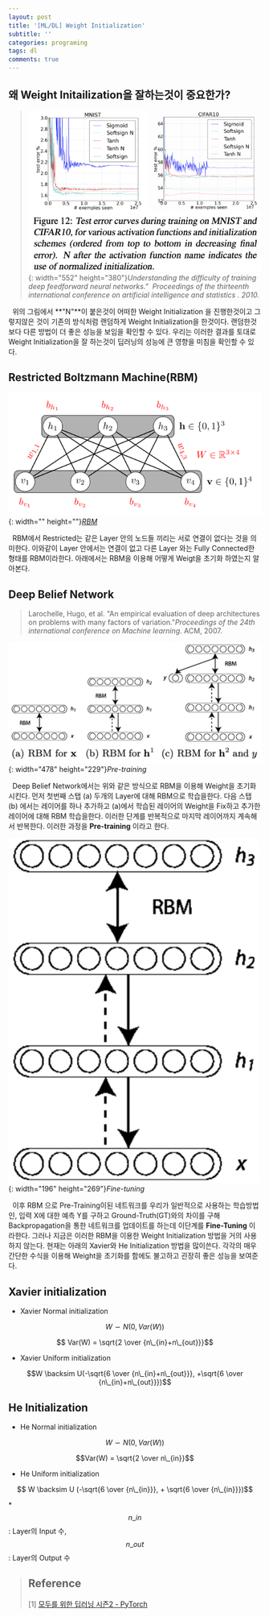 ```yaml
---
layout: post
title: '[ML/DL] Weight Initialization'
subtitle: ''
categories: programing
tags: dl
comments: true
---
```



## 왜 Weight Initailization을 잘하는것이 중요한가?

>![](/assets/img/2020-01-20-15-22-12.png){: width="552" height="380"}*Understanding the difficulty of training deep feedforward neural networks."&nbsp; Proceedings of the thirteenth international conference on artificial intelligence and statistics . 2010.*

&nbsp;&nbsp;위의 그림에서 **"N"**이 붙은것이 어떠한 Weight Initialization 을 진행한것이고 그렇지않은 것이 기존의 방식처럼 랜덤하게 Weight Initialization을 한것이다. 랜덤한것보다 다른 방법이 더 좋은 성능을 보임을 확인할 수 있다. 우리는 이러한 결과를 토대로 Weight Initialization을 잘 하는것이 딥러닝의 성능에 큰 영향을 미침을 확인할 수 있다.

## Restricted Boltzmann Machine(RBM)

![](/assets/img/2020-01-20-15-23-39.png){: width="" height=""}*[RBM](https://en.wikipedia.org/wiki/File:Restricted-boltzmann-machine.svg)*

&nbsp;&nbsp;RBM에서 Restricted는 같은 Layer 안의 노드들 끼리는 서로 연결이 없다는 것을 의미한다. 이와같이 Layer 안에서는 연결이 없고 다른 Layer 와는 Fully Connected한 형태를 RBM이라한다. 아래에서는 RBM을 이용해 어떻게 Weigt을 초기화 하였는지 알아본다.

## Deep Belief Network

> Larochelle, Hugo, et al. "An empirical evaluation of deep architectures on problems with many factors of variation."_Proceedings of the 24th international conference on Machine learning_. ACM, 2007.

![](/assets/img/2020-01-20-15-25-32.png){: width="478" height="229"}*Pre-training*

&nbsp;&nbsp;Deep Belief Network에서는 위와 같은 방식으로 RBM을 이용해 Weight을 초기화 시킨다. 먼저 첫번째 스탭 (a) 두개의 Layer에 대해 RBM으로 학습을한다. 다음 스탭 (b) 에서는 레이어를 하나 추가하고 (a)에서 학습된 레이어의 Weight을 Fix하고 추가한 레이어에 대해 RBM 학습을한다. 이러한 단계를 반복적으로 마지막 레이어까지 계속해서 반복한다. 이러한 과정을 **Pre-training** 이라고 한다.


![](/assets/img/2020-01-20-15-26-19.png){: width="196" height="269"}*Fine-tuning*


&nbsp;&nbsp;이후 RBM 으로 Pre-Training이된 네트워크를 우리가 일반적으로 사용하는 학습방법인, 입력 X에 대한 예측 Y를 구하고 Ground-Truth(GT)와의 차이를 구해 Backpropagation을 통한 네트워크를 업데이트를 하는데 이단계를 **Fine-Tuning** 이라한다. 그러나 지금은 이러한 RBM을 이용한 Weight Initialization 방법을 거의 사용하지 않는다. 현재는 아래의 Xavier와 He Initialization 방법을 많이쓴다. 각각의 매우 간단한 수식을 이용해 Weight을 초기화를 함에도 불고하고 괸장히 좋은 성능을 보여준다.

## Xavier initialization

-   Xavier Normal initialization

$$ W \backsim N(0,Var(W)) $$

$$ Var(W) = \sqrt{2 \over {n\_{in}+n\_{out}}}$$

-   Xavier Uniform initialization

$$W \backsim U(-\sqrt{6 \over {n\_{in}+n\_{out}}}, +\sqrt{6 \over {n\_{in}+n\_{out}}})$$

## He Initialization

-   He Normal initialization

$$W \backsim N(0,Var(W))$$

$$Var(W) = \sqrt{2 \over n\_{in}}$$

-   He Uniform initialization

$$ W \backsim U (-\sqrt{6 \over {n\_{in}}}, + \sqrt{6 \over {n\_{in}}})$$

\*$$n\_{in}$$: Layer의 Input 수, $$n\_{out}$$: Layer의 Output 수

>## Reference
> [1] [모두를 위한 딥러닝 시즌2 - PyTorch](https://www.edwith.org/boostcourse-dl-pytorch/joinLectures/22155)